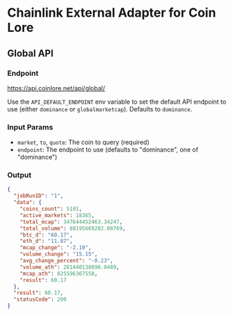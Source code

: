 # Chainlink External Adapter for Coin Lore

## Global API

### Endpoint

https://api.coinlore.net/api/global/

Use the `API_DEFAULT_ENDPOINT` env variable to set the default API endpoint to use (either `dominance` or `globalmarketcap`). Defaults to `dominance`.

### Input Params

- `market`, `to`, `quote`: The coin to query (required)
- `endpoint`: The endpoint to use (defaults to "dominance", one of "dominance")

### Output

```json
{
  "jobRunID": "1",
  "data": {
    "coins_count": 5101,
    "active_markets": 18365,
    "total_mcap": 347644452463.34247,
    "total_volume": 88195669202.08769,
    "btc_d": "60.17",
    "eth_d": "11.87",
    "mcap_change": "-2.19",
    "volume_change": "15.15",
    "avg_change_percent": "-0.23",
    "volume_ath": 281440138896.8489,
    "mcap_ath": 825596367558,
    "result": 60.17
  },
  "result": 60.17,
  "statusCode": 200
}
```

